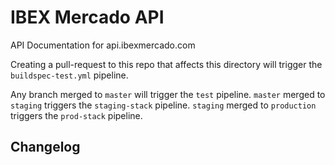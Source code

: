 # IBEX Mercado API

API Documentation for api.ibexmercado.com

Creating a pull-request to this repo that affects this directory will trigger the `buildspec-test.yml` pipeline.

Any branch merged to `master` will trigger the `test` pipeline.
`master` merged to `staging` triggers the `staging-stack` pipeline.
`staging` merged to `production` triggers the `prod-stack` pipeline.

## Changelog

